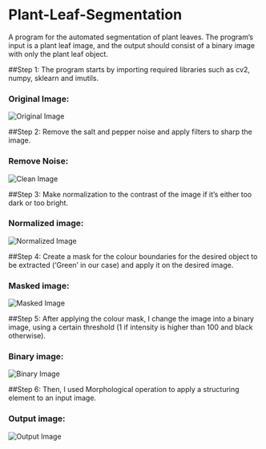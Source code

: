 # Plant-Leaf-Segmentation
A program for the automated segmentation of plant leaves.
The program’s input is a plant leaf image, and the output should consist of a binary image with only the plant leaf object.

##Step 1:
The program starts by importing required libraries such as cv2, numpy, sklearn and imutils.
### Original Image:
![Original Image](https://gcdnb.pbrd.co/images/o4tZyt5HIIIX.png?o=1)

##Step 2:
Remove the salt and pepper noise and apply filters to sharp the image.
### Remove Noise:
![Clean Image](https://gcdnb.pbrd.co/images/5xkV20yVERKT.png?o=1)

##Step 3:
Make normalization to the contrast of the image if it’s either too dark or too bright.
### Normalized image:
![Normalized Image](https://gcdnb.pbrd.co/images/MGXlluBseRDW.png?o=1)

##Step 4:
Create a mask for the colour boundaries for the desired object to be extracted (‘Green’ in our case) and apply it on the desired image.
### Masked image:
![Masked Image](https://gcdnb.pbrd.co/images/VCWFrvj1ooVa.png?o=1)

##Step 5:
After applying the colour mask, I change the image into a binary image, using a certain threshold (1 if intensity is higher than 100 and black otherwise).
### Binary image:
![Binary Image](https://gcdnb.pbrd.co/images/aC5RmacGS1Dq.png?o=1)

##Step 6:
Then, I used Morphological operation to apply a structuring element to an input image.
### Output image:
![Output Image](https://gcdnb.pbrd.co/images/uc4dkqgKoMqU.jpg?o=1)
